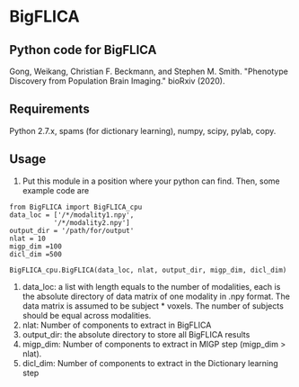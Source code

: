 # BigFLICA

## Python code for BigFLICA
Gong, Weikang, Christian F. Beckmann, and Stephen M. Smith. "Phenotype Discovery from Population Brain Imaging." bioRxiv (2020).

## Requirements
Python 2.7.x, spams (for dictionary learning), numpy, scipy, pylab, copy.

## Usage

1. Put this module in a position where your python can find. Then, some example code are
```
from BigFLICA import BigFLICA_cpu
data_loc = ['/*/modality1.npy',
           '/*/modality2.npy']
output_dir = '/path/for/output'
nlat = 10
migp_dim =100
dicl_dim =500

BigFLICA_cpu.BigFLICA(data_loc, nlat, output_dir, migp_dim, dicl_dim)

```
1. data_loc: a list with length equals to the number of modalities, each is the absolute directory of data
          matrix of one modality in .npy format. The data matrix is assumed to be subject * voxels.
          The number of subjects should be equal across modalities.
2. nlat: Number of components to extract in BigFLICA
3. output_dir: the absolute directory to store all BigFLICA results
4. migp_dim: Number of components to extract in MIGP step (migp_dim > nlat).
5. dicl_dim: Number of components to extract in the Dictionary learning step
